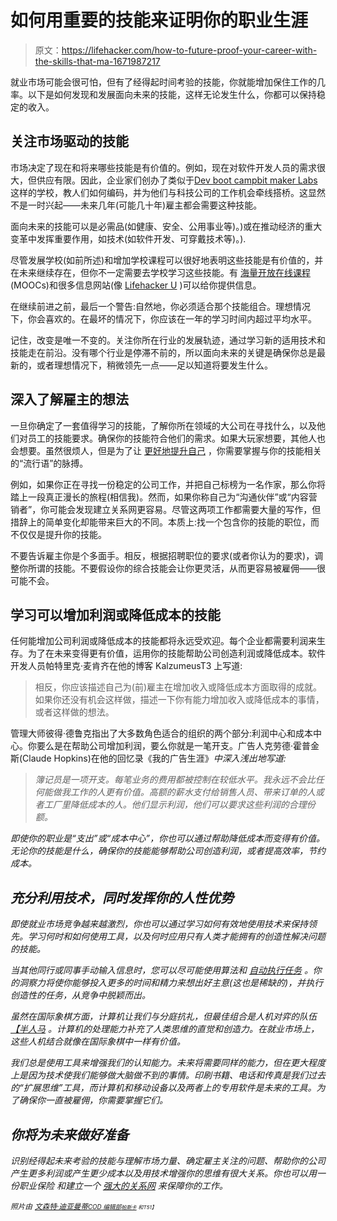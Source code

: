 # 如何用重要的技能来证明你的职业生涯

> 原文：<https://lifehacker.com/how-to-future-proof-your-career-with-the-skills-that-ma-1671987217>

就业市场可能会很可怕，但有了经得起时间考验的技能，你就能增加保住工作的几率。以下是如何发现和发展面向未来的技能，这样无论发生什么，你都可以保持稳定的收入。



## 关注市场驱动的技能

市场决定了现在和将来哪些技能是有价值的。例如，现在对软件开发人员的需求很大，但供应有限。因此，企业家们创办了类似于[Dev boot camp](http://devbootcamp.com/)[bit maker Labs](http://bitmakerlabs.com/)这样的学校，教人们如何编码，并为他们与科技公司的工作机会牵线搭桥。这显然不是一时兴起——未来几年(可能几十年)雇主都会需要这种技能。

面向未来的技能可以是必需品(如健康、安全、公用事业等)。)或在推动经济的重大变革中发挥重要作用，如技术(如软件开发、可穿戴技术等)。).

尽管发展学校(如前所述)和增加学校课程可以很好地表明这些技能是有价值的，并在未来继续存在，但你不一定需要去学校学习这些技能。有 [海量开放在线课程](http://hackerspace.lifehacker.com/trampled-over-by-a-horde-of-moocs-504022823) (MOOCs)和很多信息网站(像 [Lifehacker U](http://lifehacker.com/tag/lifehacker-u) )可以给你提供信息。

在继续前进之前，最后一个警告:自然地，你必须适合那个技能组合。理想情况下，你会喜欢的。在最坏的情况下，你应该在一年的学习时间内超过平均水平。

记住，改变是唯一不变的。关注你所在行业的发展轨迹，通过学习新的适用技术和技能走在前沿。没有哪个行业是停滞不前的，所以面向未来的关键是确保你总是最新的，或者理想情况下，稍微领先一点——足以知道将要发生什么。

## 深入了解雇主的想法

一旦你确定了一套值得学习的技能，了解你所在领域的大公司在寻找什么，以及他们对员工的技能要求。确保你的技能符合他们的需求。如果大玩家想要，其他人也会想要。虽然很烦人，但是为了让 [更好地提升自己](https://lifehacker.com/how-to-promote-yourself-without-being-sleazy-5883298) ，你需要掌握与你的技能相关的“流行语”的脉搏。

例如，如果你正在寻找一份稳定的公司工作，并把自己标榜为一名作家，那么你将踏上一段真正漫长的旅程(相信我)。然而，如果你称自己为“沟通伙伴”或“内容营销者”，你可能会发现建立关系网更容易。尽管这两项工作都需要大量的写作，但措辞上的简单变化却能带来巨大的不同。本质上:找一个包含你的技能的职位，而不仅仅是提升你的技能。

不要告诉雇主你是个多面手。相反，根据招聘职位的要求(或者你认为的要求)，调整你所谓的技能。不要假设你的综合技能会让你更灵活，从而更容易被雇佣——很可能不会。

## 学习可以增加利润或降低成本的技能

任何能增加公司利润或降低成本的技能都将永远受欢迎。每个企业都需要利润来生存。为了在未来变得更有价值，运用你的技能帮助公司创造利润或降低成本。软件开发人员帕特里克·麦肯齐在他的博客 KalzumeusT3 上写道:

> 相反，你应该描述自己为(前)雇主在增加收入或降低成本方面取得的成就。如果你还没有机会这样做，描述一下你有能力增加收入或降低成本的事情，或者这样做的想法。

管理大师彼得·德鲁克指出了大多数角色适合的组织的两个部分:利润中心和成本中心。你要么是在帮助公司增加利润，要么你就是一笔开支。广告人克劳德·霍普金斯(Claude Hopkins)在他的回忆录《我的广告生涯》[](http://www.wallyconger.com/Claude-Hopkins-My-Life-in-Advertising.pdf)*中深入浅出地写道:*

> *簿记员是一项开支。每笔业务的费用都被控制在较低水平。我永远不会比任何能做我工作的人更有价值。高额的薪水支付给销售人员、带来订单的人或者工厂里降低成本的人。他们显示利润，他们可以要求这些利润的合理份额。*

*即使你的职业是“支出”或“成本中心”，你也可以通过帮助降低成本而变得有价值。无论你的技能是什么，确保你的技能能够帮助公司创造利润，或者提高效率，节约成本。*

## *充分利用技术，同时发挥你的人性优势*

*即使就业市场竞争越来越激烈，你也可以通过学习如何有效地使用技术来保持领先。学习何时和如何使用工具，以及何时应用只有人类才能拥有的创造性解决问题的技能。*

*当其他同行或同事手动输入信息时，您可以尽可能使用算法和 [自动执行任务](https://lifehacker.com/time-assets-and-debts-a-different-way-of-thinking-abou-1658835903) 。你的洞察力将使你能够投入更多的时间和精力来想出好主意(这也是稀缺的)，并执行创造性的任务，从竞争中脱颖而出。*

*虽然在国际象棋方面，计算机让我们与分庭抗礼，但最佳组合是人机对弈的队伍 [【半人马](http://www.quora.com/Why-has-centaur-chess-been-more-successful-than-computers-alone) 。计算机的处理能力补充了人类思维的直觉和创造力。在就业市场上，这些人机结合就像在国际象棋中一样有价值。*

*我们总是使用工具来增强我们的认知能力。未来将需要同样的能力，但在更大程度上是因为技术使我们能够做大脑做不到的事情。印刷书籍、电话和传真是我们过去的“扩展思维”工具，而计算机和移动设备以及两者上的专用软件是未来的工具。为了确保你一直被雇佣，你需要掌握它们。*

## ***你将为未来做好准备***

*识别经得起未来考验的技能与理解市场力量、确定雇主关注的问题、帮助你的公司产生更多利润或产生更少成本以及用技术增强你的思维有很大关系。你也可以用一份职业保险 和建立一个 [强大的关系网](http://lifehacker.com/keep-hunting-after-landing-a-job-to-keep-your-network-s-1473764785) 来保障你的工作。*

**<small>照片由</small>* [*<small>文森特·迪亚曼蒂</small>*](http://www.flickr.com/photos/sklathill/198540457)*<small></small>*<small>[*<small>COD 编辑部</small>*](http://www.flickr.com/photos/codnewsroom/12438785593)*<small></small>*<small>[*<small>帕斯卡</small>*](http://www.flickr.com/photos/pasukaru76/5296559285) *<small>和<small></small></small>*<small>T51】</small></small></small>*

*<small><small></small></small>*